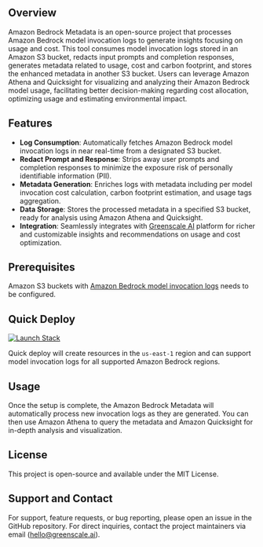 ## Overview
Amazon Bedrock Metadata is an open-source project that processes Amazon Bedrock model invocation logs to generate insights focusing on usage and cost. This tool consumes model invocation logs stored in an Amazon S3 bucket, redacts input prompts and completion responses, generates metadata related to usage, cost and carbon footprint, and stores the enhanced metadata in another S3 bucket. Users can leverage Amazon Athena and Quicksight for visualizing and analyzing their Amazon Bedrock model usage, facilitating better decision-making regarding cost allocation, optimizing usage and estimating environmental impact.

## Features
- **Log Consumption**: Automatically fetches Amazon Bedrock model invocation logs in near real-time from a designated S3 bucket.
- **Redact Prompt and Response**: Strips away user prompts and completion responses to minimize the exposure risk of personally identifiable information (PII).
- **Metadata Generation**: Enriches logs with metadata including per model invocation cost calculation, carbon footprint estimation, and usage tags aggregation.
- **Data Storage**: Stores the processed metadata in a specified S3 bucket, ready for analysis using Amazon Athena and Quicksight.
- **Integration**: Seamlessly integrates with [Greenscale AI](https://www.greenscale.ai) platform for richer and customizable insights and recommendations on usage and cost optimization.

## Prerequisites
Amazon S3 buckets with [Amazon Bedrock model invocation logs](https://docs.aws.amazon.com/bedrock/latest/userguide/model-invocation-logging.html#setup-s3-destination) needs to be configured.

## Quick Deploy
[![Launch Stack](https://greenscale-public.s3.amazonaws.com/launch-stack.svg)](https://us-east-1.console.aws.amazon.com/cloudformation/home#/stacks/new?stackName=AmazonBedrockMetadata&templateURL=https://greenscale-ai-public.s3.amazonaws.com/amazon-bedrock-metadata/template.json)

Quick deploy will create resources in the `us-east-1` region and can support model invocation logs for all supported Amazon Bedrock regions. 

## Usage
Once the setup is complete, the Amazon Bedrock Metadata will automatically process new invocation logs as they are generated. You can then use Amazon Athena to query the metadata and Amazon Quicksight for in-depth analysis and visualization.

## License
This project is open-source and available under the MIT License.

## Support and Contact
For support, feature requests, or bug reporting, please open an issue in the GitHub repository. For direct inquiries, contact the project maintainers via email (hello@greenscale.ai).
